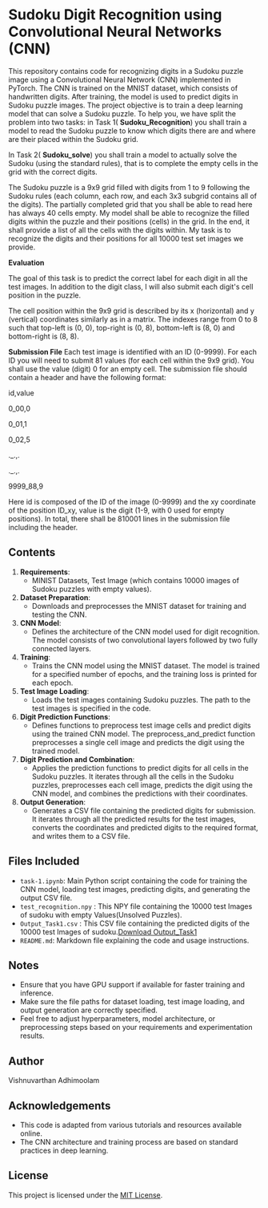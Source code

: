 # Sudoku Digit Recognition using Convolutional Neural Networks (CNN)

This repository contains code for recognizing digits in a Sudoku puzzle image using a Convolutional Neural Network (CNN) implemented in PyTorch. The CNN is trained on the MNIST dataset, which consists of handwritten digits. After training, the model is used to predict digits in Sudoku puzzle images.
The project objective is to train a deep learning model that can solve a Sudoku puzzle. To help you, we have split the problem into two tasks: in Task 1( **Sudoku_Recognition**) you shall train a model to read the Sudoku puzzle to know which digits there are and where are their placed within the Sudoku grid. 

In Task 2( **Sudoku_solve**) you shall train a model to actually solve the Sudoku (using the standard rules), that is to complete the empty cells in the grid with the correct digits.

The Sudoku puzzle is a 9x9 grid filled with digits from 1 to 9 following the Sudoku rules (each column, each row, and each 3x3 subgrid contains all of the digits). The partially completed grid that you shall be able to read here has always 40 cells empty. My model shall be able to recognize the filled digits within the puzzle and their positions (cells) in the grid. In the end, it shall provide a list of all the cells with the digits within.
My task is to recognize the digits and their positions for all 10000 test set images we provide.

**Evaluation**

The goal of this task is to predict the correct label for each digit in all the test images. In addition to the digit class, I will also submit each digit's cell position in the puzzle.

The cell position within the 9x9 grid is described by its x (horizontal) and y (vertical) coordinates similarly as in a matrix. The indexes range from 0 to 8 such that top-left is (0, 0), top-right is (0, 8), bottom-left is (8, 0) and bottom-right is (8, 8).

**Submission File**
Each test image is identified with an ID (0-9999). For each ID you will need to submit 81 values (for each cell within the 9x9 grid). You shall use the value (digit) 0 for an empty cell. The submission file should contain a header and have the following format:

id,value

0_00,0

0_01,1

0_02,5

._.,.

._.,.

9999_88,9

Here id is composed of the ID of the image (0-9999) and the xy coordinate of the position ID_xy, value is the digit (1-9, with 0 used for empty positions). In total, there shall be 810001 lines in the submission file including the header.

## Contents
1. **Requirements**: 
   - MINIST Datasets, Test Image (which contains 10000 images of Sudoku puzzles with empty values).
2. **Dataset Preparation**: 
   - Downloads and preprocesses the MNIST dataset for training and testing the CNN.
3. **CNN Model**: 
   - Defines the architecture of the CNN model used for digit recognition. The model consists of two convolutional layers followed by two fully connected layers.
4. **Training**: 
   - Trains the CNN model using the MNIST dataset. The model is trained for a specified number of epochs, and the training loss is printed for each epoch.
5. **Test Image Loading**: 
   - Loads the test images containing Sudoku puzzles. The path to the test images is specified in the code.
6. **Digit Prediction Functions**: 
   - Defines functions to preprocess test image cells and predict digits using the trained CNN model. The preprocess_and_predict function preprocesses a single cell image and predicts the digit using the trained model.
7. **Digit Prediction and Combination**: 
   - Applies the prediction functions to predict digits for all cells in the Sudoku puzzles. It iterates through all the cells in the Sudoku puzzles, preprocesses each cell image, predicts the digit using the CNN model, and combines the predictions with their coordinates.
8. **Output Generation**: 
   - Generates a CSV file containing the predicted digits for submission. It iterates through all the predicted results for the test images, converts the coordinates and predicted digits to the required format, and writes them to a CSV file.

## Files Included
- `task-1.ipynb`: Main Python script containing the code for training the CNN model, loading test images, predicting digits, and generating the output CSV file.
- `test_recognition.npy` : This NPY file containing the 10000 test Images of sudoku with empty Values(Unsolved Puzzles).
- `Output_Task1.csv` : This CSV file containing the predicted digits of the 10000 test Images of sudoku.[Download Output_Task1](https://github.com/Vishnuvarthanaadhi/SudokuPuzzle/blob/8b98bbe13629c034817e08cd6a5b67f0c82b5042/sudoku_recognition/Output_Task1.csv)
- `README.md`: Markdown file explaining the code and usage instructions.

## Notes
- Ensure that you have GPU support if available for faster training and inference.
- Make sure the file paths for dataset loading, test image loading, and output generation are correctly specified.
- Feel free to adjust hyperparameters, model architecture, or preprocessing steps based on your requirements and experimentation results.

## Author
Vishnuvarthan Adhimoolam

## Acknowledgements
- This code is adapted from various tutorials and resources available online.
- The CNN architecture and training process are based on standard practices in deep learning.

## License
This project is licensed under the [MIT License](https://opensource.org/licenses/MIT).
